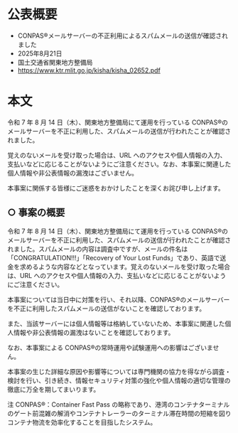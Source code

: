 # 公表概要
- CONPAS®メールサーバーの不正利用によるスパムメールの送信が確認されました
- 2025年8月21日
- 国土交通省関東地方整備局
- https://www.ktr.mlit.go.jp/kisha/kisha_02652.pdf

# 本文
令和 7 年 8 月 14 日（木）、関東地方整備局にて運用を行っている CONPAS®のメールサーバーを不正に利用した、スパムメールの送信が行われたことが確認されました。

覚えのないメールを受け取った場合は、URL へのアクセスや個人情報の入力、支払いなどに応じることがないようにご注意ください。なお、本事案に関連した個人情報や非公表情報の漏洩はございません。

本事案に関係する皆様にご迷惑をおかけしたことを深くお詫び申し上げます。

## ○ 事案の概要
令和 7 年 8 月 14 日（木）、関東地方整備局にて運用を行っている CONPAS®のメールサーバーを不正に利用した、スパムメールの送信が行われたことが確認されました。スパムメールの内容は調査中ですが、メールの件名は「CONGRATULATION!!!」「Recovery of Your Lost Funds」であり、英語で送金を求めるような内容などとなっています。覚えのないメールを受け取った場合は、URL へのアクセスや個人情報の入力、支払いなどに応じることがないようにご注意ください。

本事案については当日中に対策を行い、それ以降、CONPAS®のメールサーバーを不正に利用したスパムメールの送信がないことを確認しております。

また、当該サーバーには個人情報等は格納していないため、本事案に関連した個人情報や非公表情報の漏洩はないことを確認しております。

なお、本事案による CONPAS®の常時運用や試験運用への影響はございません。

本事案の生じた詳細な原因や影響等については専門機関の協力を得ながら調査・検討を行い、引き続き、情報セキュリティ対策の強化や個人情報の適切な管理の徹底に万全を期してまいります。

注 CONPAS®：Container Fast Pass の略称であり、港湾のコンテナターミナルのゲート前混雑の解消やコンテナトレーラーのターミナル滞在時間の短縮を図りコンテナ物流を効率化することを目指したシステム。
